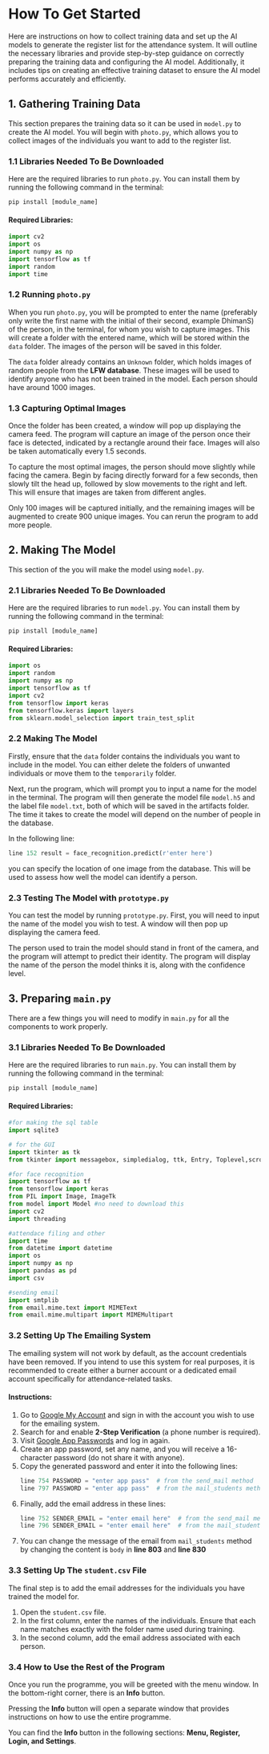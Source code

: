 # How To Get Started

Here are instructions on how to collect training data and set up the AI models to generate the register list for the attendance system. It will outline the necessary libraries and provide step-by-step guidance on correctly preparing the training data and configuring the AI model. Additionally, it includes tips on creating an effective training dataset to ensure the AI model performs accurately and efficiently.

## 1. Gathering Training Data

This section prepares the training data so it can be used in `model.py` to create the AI model. You will begin with `photo.py`, which allows you to collect images of the individuals you want to add to the register list.

### 1.1 Libraries Needed To Be Downloaded
Here are the required libraries to run `photo.py`. You can install them by running the following command in the terminal:

`pip install [module_name]`

#### Required Libraries:

```python
import cv2
import os
import numpy as np
import tensorflow as tf
import random
import time
```
### 1.2 Running `photo.py`

When you run `photo.py`, you will be prompted to enter the name (preferably only write the first name with the initial of their second, example DhimanS) of the person, in the terminal, for whom you wish to capture images. This will create a folder with the entered name, which will be stored within the `data` folder. The images of the person will be saved in this folder.

The `data` folder already contains an `Unknown` folder, which holds images of random people from the **LFW database**. These images will be used to identify anyone who has not been trained in the model. Each person should have around 1000 images.

### 1.3 Capturing Optimal Images

Once the folder has been created, a window will pop up displaying the camera feed. The program will capture an image of the person once their face is detected, indicated by a rectangle around their face. Images will also be taken automatically every 1.5 seconds.  

To capture the most optimal images, the person should move slightly while facing the camera. Begin by facing directly forward for a few seconds, then slowly tilt the head up, followed by slow movements to the right and left. This will ensure that images are taken from different angles.  

Only 100 images will be captured initially, and the remaining images will be augmented to create 900 unique images. You can rerun the program to add more people.

## 2. Making The Model

This section of the you will make the model using `model.py`.

### 2.1 Libraries Needed To Be Downloaded

Here are the required libraries to run `model.py`. You can install them by running the following command in the terminal:

`pip install [module_name]`

#### Required Libraries:

```python
import os
import random
import numpy as np
import tensorflow as tf
import cv2
from tensorflow import keras
from tensorflow.keras import layers 
from sklearn.model_selection import train_test_split
```
### 2.2 Making The Model

Firstly, ensure that the `data` folder contains the individuals you want to include in the model. You can either delete the folders of unwanted individuals or move them to the `temporarily` folder.

Next, run the program, which will prompt you to input a name for the model in the terminal. The program will then generate the model file `model.h5` and the label file `model.txt`, both of which will be saved in the artifacts folder. The time it takes to create the model will depend on the number of people in the database.

In the following line:
```python
line 152 result = face_recognition.predict(r'enter here')
```
you can specify the location of one image from the database. This will be used to assess how well the model can identify a person.

### 2.3 Testing The Model with `prototype.py`

You can test the model by running `prototype.py`. First, you will need to input the name of the model you wish to test. A window will then pop up displaying the camera feed.

The person used to train the model should stand in front of the camera, and the program will attempt to predict their identity. The program will display the name of the person the model thinks it is, along with the confidence level.

## 3. Preparing `main.py`

There are a few things you will need to modify in `main.py` for all the components to work properly.

### 3.1 Libraries Needed To Be Downloaded

Here are the required libraries to run `main.py`. You can install them by running the following command in the terminal:

`pip install [module_name]`

#### Required Libraries:

```python
#for making the sql table
import sqlite3

# for the GUI
import tkinter as tk
from tkinter import messagebox, simpledialog, ttk, Entry, Toplevel,scrolledtext,colorchooser

#for face recognition
import tensorflow as tf
from tensorflow import keras
from PIL import Image, ImageTk
from model import Model #no need to download this
import cv2
import threading

#attendace filing and other
import time
from datetime import datetime
import os
import numpy as np
import pandas as pd
import csv

#sending email
import smtplib
from email.mime.text import MIMEText
from email.mime.multipart import MIMEMultipart 
```

### 3.2 Setting Up The Emailing System  

The emailing system will not work by default, as the account credentials have been removed. If you intend to use this system for real purposes, it is recommended to create either a burner account or a dedicated email account specifically for attendance-related tasks.  

#### Instructions:  
1. Go to [Google My Account](https://myaccount.google.com) and sign in with the account you wish to use for the emailing system.  
2. Search for and enable **2-Step Verification** (a phone number is required).  
3. Visit [Google App Passwords](https://myaccount.google.com/apppasswords) and log in again.  
4. Create an app password, set any name, and you will receive a 16-character password (do not share it with anyone).  
5. Copy the generated password and enter it into the following lines:  
   ```python
   line 754 PASSWORD = "enter app pass"  # from the send_mail method  
   line 797 PASSWORD = "enter app pass"  # from the mail_students method  
   ```  
6. Finally, add the email address in these lines:  
   ```python
   line 752 SENDER_EMAIL = "enter email here"  # from the send_mail method  
   line 796 SENDER_EMAIL = "enter email here"  # from the mail_students method  
   ```
7. You can change the message of the email from `mail_students` method by changing the content is `body` in **line 803** and **line 830**

### 3.3 Setting Up The `student.csv` File  

The final step is to add the email addresses for the individuals you have trained the model for.  

1. Open the `student.csv` file.  
2. In the first column, enter the names of the individuals. Ensure that each name matches exactly with the folder name used during training.  
3. In the second column, add the email address associated with each person.

### 3.4 How to Use the Rest of the Program

Once you run the programme, you will be greeted with the menu window. In the bottom-right corner, there is an **Info** button.  

Pressing the **Info** button will open a separate window that provides instructions on how to use the entire programme.  

You can find the **Info** button in the following sections: **Menu, Register, Login, and Settings**.
